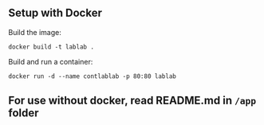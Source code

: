 ## Setup with Docker

Build the image:

`docker build -t lablab .`

Build and run a container:

`docker run -d --name contlablab -p 80:80 lablab`

## For use without docker, read README.md in `/app` folder
